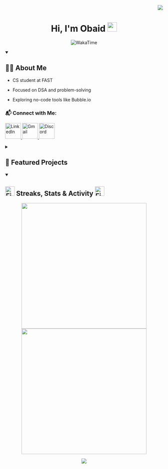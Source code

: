 <p align="right">
  <img src="https://komarev.com/ghpvc/?username=Obaid03&label=👀%20Visitors%20%20%20%20&style=for-the-badge&color=000000&labelColor=D98324">
</p>

<!--<p align="center">
  <img src="https://raw.githubusercontent.com/Obaid03/Obaid03/main/Projects/banner.svg" alt="HI, I'M OBAID">
</p>-->
<h1 align="center">Hi, I'm  Obaid <img src="https://raw.githubusercontent.com/MartinHeinz/MartinHeinz/master/wave.gif" width="30px"></h1>
<p align="center">
    <img alt="WakaTime" title="WakaTime" src="https://wakatime.com/badge/user/2371372e-1742-4d26-9cf0-6b976484ecfd.svg?&style=for-the-badge&color=00000F&cache_seconds=30"/>
<p/>

<details open >
  <summary><h2>👨‍🎓 About Me</h2></summary>
  
  -  CS student at FAST

  -  Focused on DSA and problem-solving
    
  -  Exploring no-code tools like Bubble.io

  ### 📬 Connect with Me:
  <p align="left">
    <a href="https://www.linkedin.com/in/muhammad-obaid-ullah-29b6b0323/" target="_blank">
      <img src="https://skillicons.dev/icons?i=linkedin" width="50" alt="LinkedIn" />
    </a>
    <a href="mailto:muhammadobaid103@gmail.com">
      <img src="https://skillicons.dev/icons?i=gmail" width="50" alt="Gmail" />
    </a>
    <a href="https://discord.com/users/1275831607550410886" target="_blank">
      <img src="https://skillicons.dev/icons?i=discord" width="50" alt="Discord" />
    </a>
  </p>

</details>

<details>
  <summary><h2>🚀 Featured Projects</h2></summary>
  <br>

  <div align="center" style="display: flex; flex-wrap: wrap; justify-content: center; gap: 10px;">
    <a href="https://github.com/Obaid03/PF_RocketGame" title="PF_RocketGame">
      <img height="115" src="https://github-readme-stats.vercel.app/api/pin/?username=Obaid03&repo=PF_RocketGame&border_color=2e2e2e&bg_color=00000000&title_color=FFD700&text_color=FFFFFF&border_radius=10" />
    </a>
    <a href="https://github.com/Obaid03/Grocery_Store_Website" title="Grocery_Store_Website">
      <img height="115" src="https://github-readme-stats.vercel.app/api/pin/?username=Obaid03&repo=Grocery_Store_Website&border_color=2e2e2e&bg_color=00000000&title_color=FFD700&text_color=FFFFFF&border_radius=10" />
    </a>
  </div>

  <br>
  <h4 align="center">
    <a href="https://github.com/Obaid03?tab=repositories" title="Show Repositories">🔎 Show More 🔍</a>
  </h4>
</details>

<details open>  
  <summary><h2><img src="https://user-images.githubusercontent.com/74038190/216122041-518ac897-8d92-4c6b-9b3f-ca01dcaf38ee.png" alt="Fire Emoji" width="30" height="30"> Streaks, Stats & Activity <img src="https://user-images.githubusercontent.com/74038190/216122041-518ac897-8d92-4c6b-9b3f-ca01dcaf38ee.png" alt="Fire Emoji" width="30" height="30"></h2></summary>
    <!-- Stats + Streaks + WakaTime Side-by-Side -->
<p align="center">
  <!-- Stats -->
  <img width="400" src="https://github-readme-stats.vercel.app/api?username=Obaid03&hide_border=true&title_color=FFD700&show_icons=true&icon_color=FFD700&ring_color=FFD700&text_color=FFFFFF&bg_color=00000000&rank_icon=percentile" />
  
  <!-- Streaks -->
  <img width="400" src="https://github-readme-streak-stats-eight.vercel.app/?user=Obaid03&hide_border=true&background=00000000&dates=FFFFFF&ring=FFD700&fire=FFD700&currStreakLabel=FFD700&currStreakNum=FFD700&sideNums=FFD700&sideLabels=FFFFFF" />
</p>

<!-- WakaTime Centered -->
<p align="center">
  <img src="https://github-readme-stats.vercel.app/api/wakatime?username=Obaid03&layout=compact&hide_border=true&title_color=FFD700&text_color=FFFFFF&bg_color=00000000" />
</p>

</details>
